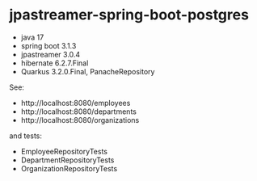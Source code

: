 # jpastreamer-spring-boot-postgres
- java 17
- spring boot 3.1.3
- jpastreamer 3.0.4
- hibernate 6.2.7.Final
- Quarkus 3.2.0.Final, PanacheRepository

See:
- http://localhost:8080/employees
- http://localhost:8080/departments
- http://localhost:8080/organizations

and tests:
- EmployeeRepositoryTests
- DepartmentRepositoryTests
- OrganizationRepositoryTests
